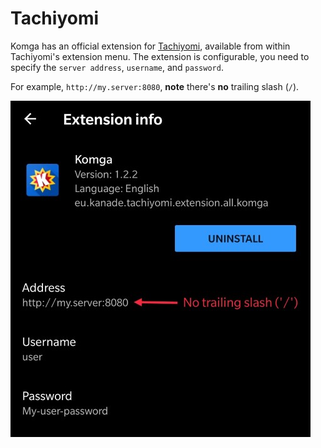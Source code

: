 # Tachiyomi

Komga has an official extension for [Tachiyomi](https://github.com/inorichi/tachiyomi), available from within Tachiyomi's extension menu.
The extension is configurable, you need to specify the `server address`, `username`, and `password`.

For example, `http://my.server:8080`, **note** there's **no** trailing slash (`/`).

![tachiyomi extension configuration screenshot](/assets/media/tachiyomi-extension-configuration.jpg)
